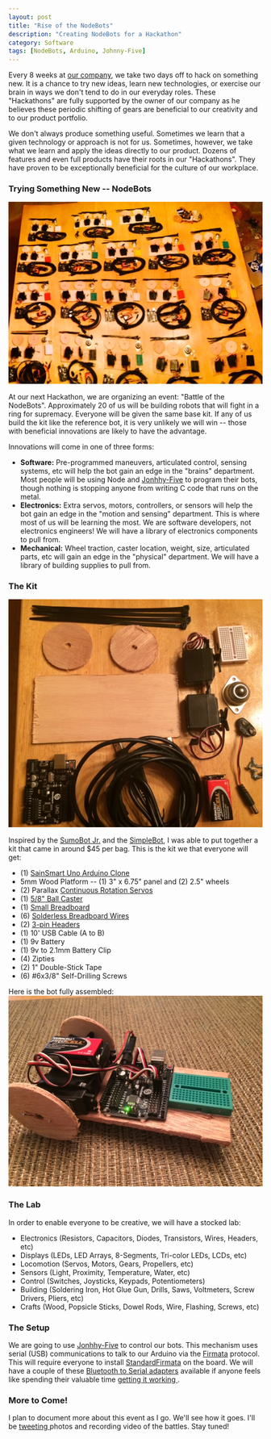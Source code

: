 ```yaml
---
layout: post
title: "Rise of the NodeBots"
description: "Creating NodeBots for a Hackathon"
category: Software
tags: [NodeBots, Arduino, Johnny-Five]
---
```


Every 8 weeks at [our company](http://letsfixhealthcare.com), we take two days off to hack on something new.  It is a chance to try new ideas, learn new technologies, or exercise our brain in ways we don't tend to do in our everyday roles.  These "Hackathons" are fully supported by the owner of our company as he believes these periodic shifting of gears are beneficial to our creativity and to our product portfolio.

We don't always produce something useful.  Sometimes we learn that a given technology or approach is not for us.  Sometimes, however, we take what we learn and apply the ideas directly to our product.  Dozens of features and even full products have their roots in our "Hackathons".  They have proven to be exceptionally beneficial for the culture of our workplace.

### Trying Something New -- NodeBots
![Nodebot Army](/images/nodebot-army.JPG)

At our next Hackathon, we are organizing an event: "Battle of the NodeBots".  Approximately 20 of us will be building robots that will fight in a ring for supremacy.  Everyone will be given the same base kit.  If any of us build the kit like the reference bot, it is very unlikely we will win -- those with beneficial innovations are likely to have the advantage.

Innovations will come in one of three forms:

- **Software:** Pre-programmed maneuvers, articulated control, sensing systems, etc will help the bot gain an edge in the "brains" department.  Most people will be using Node and [Jonhhy-Five](https://github.com/rwaldron/johnny-five) to program their bots, though nothing is stopping anyone from writing C code that runs on the metal.
- **Electronics:** Extra servos, motors, controllers, or sensors will help the bot gain an edge in the "motion and sensing" department. This is where most of us will be learning the most.  We are software developers, not electronics engineers!  We will have a library of electronics components to pull from.
- **Mechanical:** Wheel traction, caster location, weight, size, articulated parts, etc will gain an edge in the "physical" department.  We will have a library of building supplies to pull from.

### The Kit
![Nodebot Army](/images/nodebot-kit.JPG)

Inspired by the [SumoBot Jr.](http://sumobotkit.com/) and the [SimpleBot](https://github.com/nodebotsau/SimpleBot), I was able to put together a kit that came in around $45 per bag.  This is the kit we that everyone will get:

- (1) [SainSmart Uno Arduino Clone](http://www.sainsmart.com/sainsmart-uno-r3-atmega328-au-development-board-compatible-with-arduino-uno-r3.html)
- 5mm Wood Platform -- (1) 3" x 6.75" panel and (2) 2.5" wheels
- (2) Parallax [Continuous Rotation Servos](http://www.parallax.com/product/900-00008)
- (1) [5/8" Ball Caster](http://www.amazon.com/TruePower-Roller-Ball-Transfer-Bearings/dp/B009KAQVWC/ref=sr_1_4)
- (1) [Small Breadboard](http://www.amazon.com/SYB-170-Color-Board-Small-Bread/dp/B00ARUF2JM/ref=sr_1_2)
- (6) [Solderless Breadboard Wires](http://www.amazon.com/Wosang-Solderless-Flexible-Breadboard-Jumper/dp/B005TZJ0AM/ref=pd_bxgy_e_img_y)
- (2) [3-pin Headers](http://www.amazon.com/5pcs-Angle-Single-Header-Strip/dp/B0079SK5MO/ref=sr_1_4)
- (1) 10' USB Cable (A to B)
- (1) 9v Battery
- (1) 9v to 2.1mm Battery Clip
- (4) Zipties
- (2) 1" Double-Stick Tape
- (6) #6x3/8" Self-Drilling Screws

Here is the bot fully assembled:
![Nodebot Army](/images/nodebot-assembled.JPG)

### The Lab
In order to enable everyone to be creative, we will have a stocked lab:
- Electronics (Resistors, Capacitors, Diodes, Transistors, Wires, Headers, etc)
- Displays (LEDs, LED Arrays, 8-Segments, Tri-color LEDs, LCDs, etc)
- Locomotion (Servos, Motors, Gears, Propellers, etc)
- Sensors (Light, Proximity, Temperature, Water, etc)
- Control (Switches, Joysticks, Keypads, Potentiometers)
- Building (Soldering Iron, Hot Glue Gun, Drills, Saws, Voltmeters, Screw Drivers, Pliers, etc)
- Crafts (Wood, Popsicle Sticks, Dowel Rods, Wire, Flashing, Screws, etc)

### The Setup
We are going to use [Jonhhy-Five](https://github.com/rwaldron/johnny-five) to control our bots.  This mechanism uses serial (USB) communications to talk to our Arduino via the [Firmata](http://firmata.org/wiki/Main_Page) protocol.  This will require everyone to install [StandardFirmata](https://github.com/firmata/arduino/blob/master/examples/StandardFirmata/StandardFirmata.ino) on the board.  We will have a couple of these [Bluetooth to Serial adapters](http://www.amazon.com/JY-MCU-Arduino-Bluetooth-Wireless-Serial/dp/B009DZQ4MG/ref=sr_1_1) available if anyone feels like spending their valuable time [getting it working ](https://github.com/rwaldron/johnny-five/wiki/JY-MCU-Bluetooth-Serial-Port-Module-Notes).

### More to Come!
I plan to document more about this event as I go.  We'll see how it goes.  I'll be [tweeting ](http://twitter.com/BrianGenisio) photos and recording video of the battles.  Stay tuned!
